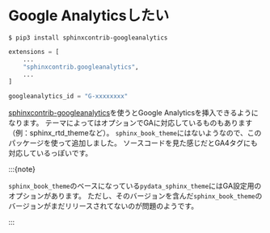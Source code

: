 # Google Analyticsしたい

```console
$ pip3 install sphinxcontrib-googleanalytics
```

```python
extensions = [
    ...
    "sphinxcontrib.googleanalytics",
    ...
]

googleanalytics_id = "G-xxxxxxxx"
```

[sphinxcontrib-googleanalytics](https://github.com/sphinx-contrib/googleanalytics)を使うとGoogle Analyticsを挿入できるようになります。
テーマによってはオプションでGAに対応しているものもあります（例：sphinx_rtd_themeなど）。
``sphinx_book_theme``にはないようなので、このパッケージを使って追加しました。
ソースコードを見た感じだとGA4タグにも対応しているっぽいです。

:::{note}

``sphinx_book_theme``のベースになっている``pydata_sphinx_theme``にはGA設定用のオプションがあります。
ただし、そのバージョンを含んだ``sphinx_book_theme``のバージョンがまだリリースされてないのが問題のようです。

:::
